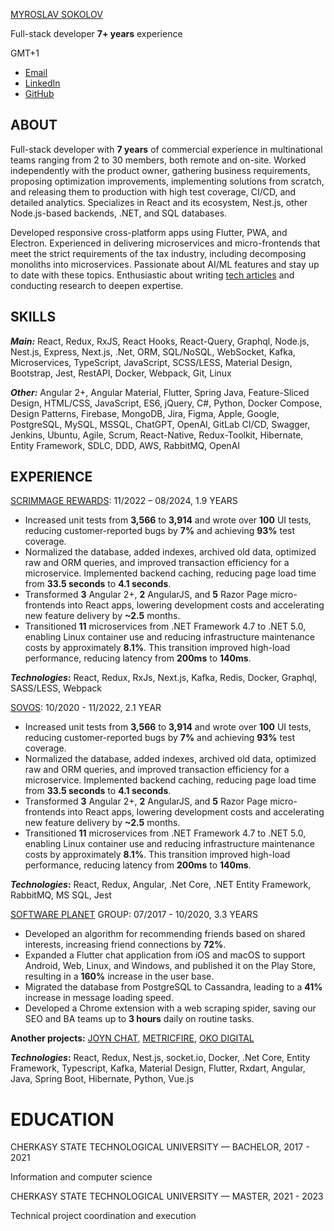 [MYROSLAV SOKOLOV](https://www.linkedin.com/in/myroslav-sokolov/)

Full-stack developer **7+ years** experience

GMT+1

- [Email](mailto:myroslavsokolov@gmail.com)
- [LinkedIn](https://www.linkedin.com/in/myroslav-sokolov/)
- [GitHub](https://github.com/MyroslavSokolov)

## ABOUT

Full-stack developer with **7 years** of commercial experience in multinational teams ranging from 2 to 30 members, both remote and on-site. Worked independently with the product owner, gathering business requirements, proposing optimization improvements, implementing solutions from scratch, and releasing them to production with high test coverage, CI/CD, and detailed analytics. Specializes in React and its ecosystem, Nest.js, other Node.js-based backends, .NET, and SQL databases.

Developed responsive cross-platform apps using Flutter, PWA, and Electron. Experienced in delivering microservices and micro-frontends that meet the strict requirements of the tax industry, including decomposing monoliths into microservices. Passionate about AI/ML features and stay up to date with these topics. Enthusiastic about writing [tech articles](https://myrostech.blogspot.com/) and conducting research to deepen expertise.

## SKILLS

**_Main:_** React, Redux, RxJS, React Hooks, React-Query, Graphql, Node.js, Nest.js, Express, Next.js, .Net, ORM, SQL/NoSQL, WebSocket, Kafka, Microservices, TypeScript, JavaScript, SCSS/LESS, Material Design, Bootstrap, Jest, RestAPI, Docker, Webpack, Git, Linux

**_Other:_** Angular 2+, Angular Material, Flutter, Spring Java, Feature-Sliced Design, HTML/CSS, JavaScript, ES6, jQuery, C#, Python, Docker Compose, Design Patterns, Firebase, MongoDB, Jira, Figma, Apple, Google, PostgreSQL, MySQL, MSSQL, ChatGPT, OpenAI, GitLab CI/CD, Swagger, Jenkins, Ubuntu, Agile, Scrum, React-Native, Redux-Toolkit, Hibernate, Entity Framework, SDLC, DDD, AWS, RabbitMQ, OpenAI

## EXPERIENCE

[SCRIMMAGE REWARDS](https://scrimmage.co/): 11/2022 – 08/2024, 1.9 YEARS

- Increased unit tests from **3,566** to **3,914** and wrote over **100** UI tests, reducing customer-reported bugs by **7%** and achieving **93%** test coverage.
- Normalized the database, added indexes, archived old data, optimized raw and ORM queries, and improved transaction efficiency for a microservice. Implemented backend caching, reducing page load time from **33.5 seconds** to **4.1 seconds**.
- Transformed **3** Angular 2+, **2** AngularJS, and **5** Razor Page micro-frontends into React apps, lowering development costs and accelerating new feature delivery by **~2.5** months.
- Transitioned **11** microservices from .NET Framework 4.7 to .NET 5.0, enabling Linux container use and reducing infrastructure maintenance costs by approximately **8.1%**. This transition improved high-load performance, reducing latency from **200ms** to **140ms**.

**_Technologies_:** React, Redux, RxJs, Next.js, Kafka, Redis, Docker, Graphql, SASS/LESS, Webpack

[SOVOS](https://sovos.com/): 10/2020 - 11/2022, 2.1 YEAR

- Increased unit tests from **3,566** to **3,914** and wrote over **100** UI tests, reducing customer-reported bugs by **7%** and achieving **93%** test coverage.
- Normalized the database, added indexes, archived old data, optimized raw and ORM queries, and improved transaction efficiency for a microservice. Implemented backend caching, reducing page load time from **33.5 seconds** to **4.1 seconds**.
- Transformed **3** Angular 2+, **2** AngularJS, and **5** Razor Page micro-frontends into React apps, lowering development costs and accelerating new feature delivery by **~2.5** months.
- Transitioned **11** microservices from .NET Framework 4.7 to .NET 5.0, enabling Linux container use and reducing infrastructure maintenance costs by approximately **8.1%**. This transition improved high-load performance, reducing latency from **200ms** to **140ms**.

**_Technologies_:** React, Redux, Angular, .Net Core, .NET Entity Framework, RabbitMQ, MS SQL, Jest

[SOFTWARE PLANET](https://softwareplanetgroup.co.uk/) GROUP: 07/2017 - 10/2020, 3.3 YEARS

- Developed an algorithm for recommending friends based on shared interests, increasing friend connections by **72%**.
- Expanded a Flutter chat application from iOS and macOS to support Android, Web, Linux, and Windows, and published it on the Play Store, resulting in a **160%** increase in the user base.
- Migrated the database from PostgreSQL to Cassandra, leading to a **41%** increase in message loading speed.
- Developed a Chrome extension with a web scraping spider, saving our SEO and BA teams up to **3 hours** daily on routine tasks.

**Another projects:** [JOYN CHAT](https://play.google.com/store/apps/details?id=app.joyn.app&hl=gsw), [METRICFIRE](https://www.metricfire.com/), [OKO DIGITAL](https://oko.uk/)

**_Technologies_:** React, Redux, Nest.js, socket.io, Docker, .Net Core, Entity Framework, Typescript, Kafka, Material Design, Flutter, Rxdart, Angular, Java, Spring Boot, Hibernate, Python, Vue.js

# EDUCATION

CHERKASY STATE TECHNOLOGICAL UNIVERSITY — BACHELOR, 2017 - 2021

Information and computer science

CHERKASY STATE TECHNOLOGICAL UNIVERSITY — MASTER, 2021 - 2023

Technical project coordination and execution
